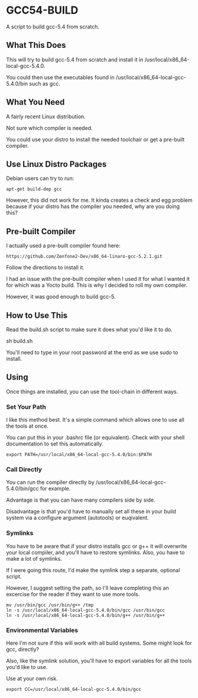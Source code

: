 # GCC54-BUILD

A script to build gcc-5.4 from scratch.

## What This Does

This will try to build gcc-5.4 from scratch and install it in /usr/local/x86_64-local-gcc-5.4.0.

You could then use the executables found in /usr/local/x86_64-local-gcc-5.4.0/bin such as gcc.

## What You Need

A fairly recent Linux distribution.

Not sure which compiler is needed.

You could use your distro to install the needed toolchair or get a pre-built compiler.

## Use Linux Distro Packages

Debian users can try to run:

```
apt-get build-dep gcc
```

However, this did not work for me. It kinda creates a check and egg problem
because if your distro has the compiler you needed, why are you doing this?

## Pre-built Compiler

I actually used a pre-built compiler found here:

```
https://github.com/Zenfone2-Dev/x86_64-linaro-gcc-5.2.1.git
```

Follow the directions to install it.

I had an issue with the pre-built compiler when I used it for what I wanted it
for which was a Yocto build. This is why I decided to roll my own compiler.

However, it was good enough to build gcc-5.

## How to Use This

Read the build.sh script to make sure it does what you'd like it to do.

sh build.sh

You'll need to type in your root password at the end as we use sudo to install.

## Using


Once things are installed, you can use the tool-chain in different ways.

### Set Your Path

I like this method best. It's a simple command which allows one to use all the tools at once.

You can put this in your .bashrc file (or equivalent). Check with your shell
documentation to set this automatically.

```
export PATH=/usr/local/x86_64-local-gcc-5.4.0/bin:$PATH
```

### Call Directly

You can run the compiler directly by /usr/local/x86_64-local-gcc-5.4.0/bin/gcc
for example.

Advantage is that you can have many compilers side by side. 

Disadvantage is that you'd have to manually set all these in your build system
via a configure argument (autotools) or euqivalent.

### Symlinks

You have to be aware that if your distro installs gcc or g++ it will overwrite
your local compiler, and you'll have to restore symlinks. Also, you have to make a lot
of symlinks.

If I were going this route, I'd make the symlink step a separate, optional script.

However, I suggest setting the path, so I'll leave completing this an excercise
for the reader if they want to use more tools.

```
mv /usr/bin/gcc /usr/bin/g++ /tmp
ln -s /usr/local/x86_64-local-gcc-5.4.0/bin/gcc /usr/bin/gcc
ln -s /usr/local/x86_64-local-gcc-5.4.0/bin/g++ /usr/bin/g++
```

### Environmental Variables

Here I'm not sure if this will work with all build systems. Some might look for gcc, directly?

Also, like the symlink solution, you'll have to export variables for all the tools you'd like to use.

Use at your own risk.

```
export CC=/usr/local/x86_64-local-gcc-5.4.0/bin/gcc
```
